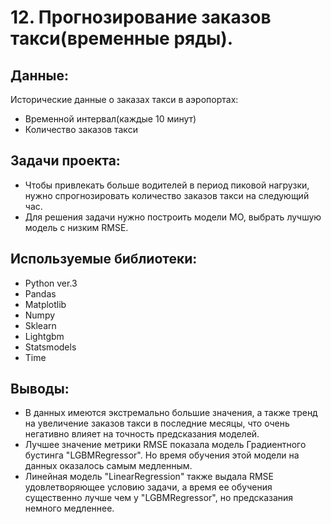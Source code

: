 # 12. Прогнозирование заказов такси(временные ряды).

## Данные:

Исторические данные о заказах такси в аэропортах:

 - Временной интервал(каждые 10 минут)
 - Количество заказов такси

## Задачи проекта:

 - Чтобы привлекать больше водителей в период пиковой нагрузки, нужно спрогнозировать количество заказов такси на следующий час.
 - Для решения задачи нужно построить модели МО, выбрать лучшую модель с низким RMSE.

## Используемые библиотеки:
 - Python ver.3
 - Pandas
 - Matplotlib
 - Numpy
 - Sklearn
 - Lightgbm
 - Statsmodels
 - Time


## Выводы:
 - В данных имеются экстремально большие значения, а также тренд на увеличение заказов такси в последние месяцы, что очень негативно влияет на точность предсказания моделей.
 - Лучшее значение метрики RMSE показала модель Градиентного бустинга "LGBMRegressor". Но время обучения этой модели на данных оказалось самым медленным.
 - Линейная модель "LinearRegression" также выдала RMSE удовлетворяющее условию задачи, а время ее обучения существенно лучше чем у "LGBMRegressor", но предсказания немного медленнее.
